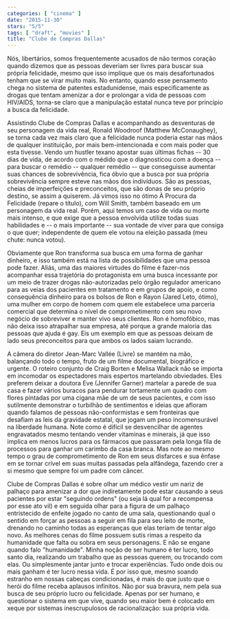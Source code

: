 ```yaml
---
categories: [ "cinema" ]
date: "2015-11-30"
stars: "5/5"
tags: [ "draft", "movies" ]
title: "Clube de Compras Dallas"
---
```

Nós, libertários, somos frequentemente acusados de não termos coração
quando dizemos que as pessoas deveriam ser livres para buscar sua
própria felicidade, mesmo que isso implique que os mais desafortunados
tenham que se virar muito mais. No entanto, quando esse pensamento chega
no sistema de patentes estadunidense, mais especificamente as drogas
que tentam amenizar a dor e prolongar a vida de pessoas com HIV/AIDS,
torna-se claro que a manipulação estatal nunca teve por princípio a
busca da felicidade.

Assistindo Clube de Compras Dallas e acompanhando as desventuras de seu
personagem da vida real, Ronald Woodroof (Matthew McConaughey), se torna
cada vez mais claro que a felicidade nunca poderia estar nas mãos de
qualquer instituição, por mais bem-intencionada e com mais poder que
esta tivesse. Vendo um hustler texano apostar suas últimas fichas -- 30
dias de vida, de acordo com o médido que o diagnosticou com a doença --
para buscar o remédio -- qualquer remédio -- que conseguisse aumentar
suas chances de sobrevivência, fica óbvio que a busca por sua própria
sobrevivência sempre esteve nas mãos dos indivíduos. São as pessoas,
cheias de imperfeições e preconceitos, que são donas de seu próprio
destino, se assim a quiserem. Já vimos isso no ótimo À Procura da
Felicidade (repare o título), com Will Smith, também baseado em um
personagem da vida real. Porém, aqui temos um caso de vida ou morte
mais intenso, e que exige que a pessoa envolvida utilize todas suas
habilidades e -- o mais importante -- sua vontade de viver para que
consiga o que quer; independente de quem ele votou na eleição passada
(meu chute: nunca votou).

Obviamente que Ron transforma sua busca em uma forma de ganhar dinheiro,
e isso também está na lista de possibilidades que uma pessoa pode
fazer. Aliás, uma das maiores virtudes do filme é fazer-nos acompanhar
essa trajetória do protagonista em uma busca incessante por um meio
de trazer drogas não-autorizadas pelo órgão regulador americano
para as veias dos pacientes em tratamento e em grupos de apoio,
e como consequência dinheiro para os bolsos de Ron e Rayon (Jared
Leto, ótimo), uma mulher em corpo de homem com quem ele estabelece uma
parceria comercial que determina o nível de comprometimento com seu novo
negócio de sobreviver e manter vivo seus clientes. Ron é homofóbico,
mas não deixa isso atrapalhar sua empresa, até porque a grande maioria
das pessoas que ajuda é gay. Eis um exemplo em que as pessoas deixam
de lado seus preconceitos para que ambos os lados saiam lucrando.

A câmera do diretor Jean-Marc Vallée (Livre) se mantém na mão,
balançando todo o tempo, fruto de um filme documental, biográfico
e urgente. O roteiro conjunto de Craig Borten e Melisa Wallack não
se importa em incomodar os espectadores mais espertos martelando
obviedades. Eles preferem deixar a doutora Eve (Jennifer Garner) martelar
a parede de sua casa e fazer vários buracos para pendurar tortamente um
quadro com flores pintadas por uma cigana mãe de um de seus pacientes,
e com isso sutilmente demonstrar o turbilhão de sentimentos e ideias que
afloram quando falamos de pessoas não-conformistas e sem fronteiras que
desafiam as leis da gravidade estatal, que jogam um peso incomensurável
na liberdade humana. Note como é difícil se desvencilhar de agentes
engravatados mesmo tentando vender vitaminas e minerais, já que isso
implica em menos lucros para os fármacos que passaram pela longa fila
de processos para ganhar um carimbo da casa branca. Mas note ao mesmo
tempo o grau de comprometimento de Ron em seus disfarces e sua ênfase
em se tornar crível em suas muitas passadas pela alfândega, fazendo
crer a si mesmo que sempre foi um padre com câncer.

Clube de Compras Dallas é sobre olhar um médico vestir um nariz de
palhaço para amenizar a dor que indiretamente pode estar causando
a seus pacientes por estar "seguindo ordens" (ou seja lá qual for
a recompensa por esse ato vil) e em seguida olhar para a figura de um
palhaço entristecido de enfeite jogado no canto de uma sala, questionando
qual o sentido em forçar as pessoas a seguir em fila para seu leito de
morte, drenando no caminho todas as esperanças que elas teriam de tentar
algo novo. As melhores cenas do filme possuem sutis rimas a respeito
da humanidade que falta ou sobra em seus personagens. E não se engane
quando falo "humanidade". Minha noção de ser humano é ter lucro, todo
santo dia, realizando um trabalho que as pessoas querem, ou trocando com
elas. Ou simplesmente jantar junto e trocar experiências. Tudo onde dois
ou mais ganham é ter lucro nessa vida. É por isso que, mesmo soando
estranho em nossas cabeças condicionadas, é mais do que justo que o
herói do filme receba aplausos infinitos. Não por sua bravura, nem pela
sua busca de seu próprio lucro ou felicidade. Apenas por ser humano,
e questionar o sistema em que vive, quando seu maior bem é colocado em
xeque por sistemas inescrupulosos de racionalização: sua própria vida.
